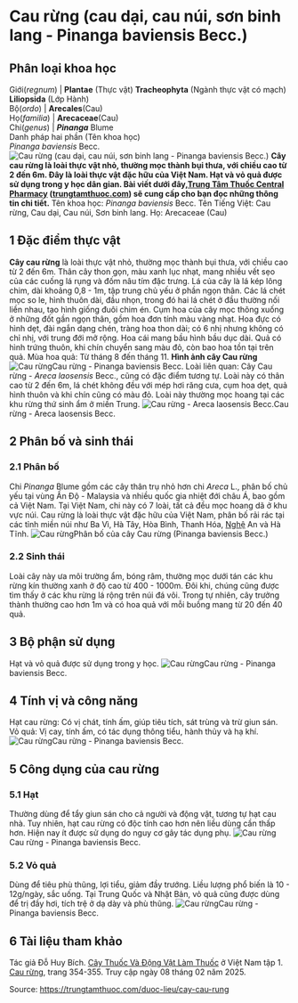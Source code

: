 # Cau rừng (cau dại, cau núi, sơn binh lang - Pinanga baviensis Becc.)

Phân loại khoa học  
---  
Giới(_regnum_) |  **Plantae** (Thực vật) **Tracheophyta** (Ngành thực vật có mạch) **Liliopsida** (Lớp Hành)  
Bộ(_ordo_) | **Arecales**(Cau)  
Họ(_familia_) | **Arecaceae**(Cau)  
Chi(_genus_) | _**Pinanga**_ Blume  
Danh pháp hai phần (Tên khoa học)  
_Pinanga baviensis_ Becc.  
![Cau rừng \(cau dại, cau núi, sơn binh lang - Pinanga baviensis Becc.\)](https://trungtamthuoc.com/images/others/cau-rung-1-7144.jpg)
**Cây cau rừng là loài thực vật nhỏ, thường mọc thành bụi thưa, với chiều cao từ 2 đến 6m. Đây là loài thực vật đặc hữu của Việt Nam. Hạt và vỏ quả được sử dụng trong y học dân gian. Bài viết dưới đây,[Trung Tâm Thuốc Central Pharmacy](https://trungtamthuoc.com/ "Trung Tâm Thuốc Central Pharmacy") ([trungtamthuoc.com](https://trungtamthuoc.com/ "trungtamthuoc.com")) sẽ cung cấp cho bạn đọc những thông tin chi tiết.**
Tên khoa học: _Pinanga baviensis_ Becc.
Tên Tiếng Việt: Cau rừng, Cau dại, Cau núi, Sơn binh lang.
Họ: Arecaceae (Cau)
##  1 Đặc điểm thực vật
**Cây cau rừng** là loài thực vật nhỏ, thường mọc thành bụi thưa, với chiều cao từ 2 đến 6m. Thân cây thon gọn, màu xanh lục nhạt, mang nhiều vết sẹo của các cuống lá rụng và đốm nâu tím đặc trưng. Lá của cây là lá kép lông chim, dài khoảng 0,8 - 1m, tập trung chủ yếu ở phần ngọn thân. Các lá chét mọc so le, hình thuôn dài, đầu nhọn, trong đó hai lá chét ở đầu thường nối liền nhau, tạo hình giống đuôi chim én.
Cụm hoa của cây mọc thõng xuống ở những đốt gần ngọn thân, gồm hoa đơn tính màu vàng nhạt. Hoa đực có hình dẹt, đài ngắn dạng chén, tràng hoa thon dài; có 6 nhị nhưng không có chỉ nhị, với trung đới mở rộng. Hoa cái mang bầu hình bầu dục dài. Quả có hình trứng thuôn, khi chín chuyển sang màu đỏ, còn bao hoa tồn tại trên quả.
Mùa hoa quả: Từ tháng 8 đến tháng 11.
**Hình ảnh cây Cau rừng**
![Cau rừng](https://trungtamthuoc.com/images/item/cau-rung-2.jpg)Cau rừng - Pinanga baviensis Becc.
Loài liên quan: Cây Cau rừng - _Areca laosensis_ Becc., cũng có đặc điểm tương tự. Loài này có thân cao từ 2 đến 6m, lá chét không đều với mép hơi răng cưa, cụm hoa dẹt, quả hình thuôn và khi chín cũng có màu đỏ. Loài này thường mọc hoang tại các khu rừng thứ sinh ẩm ở miền Trung.
![Cau rừng - Areca laosensis Becc.](https://trungtamthuoc.com/images/item/cau-rung-8.jpg)Cau rừng - Areca laosensis Becc.
##  2 Phân bố và sinh thái
### 2.1 Phân bố
Chi _Pinanga_ Blume gồm các cây thân trụ nhỏ hơn chi _Areca_ L., phân bố chủ yếu tại vùng Ấn Độ - Malaysia và nhiều quốc gia nhiệt đới châu Á, bao gồm cả Việt Nam. Tại Việt Nam, chi này có 7 loài, tất cả đều mọc hoang dã ở khu vực núi.
Cau rừng là loài thực vật đặc hữu của Việt Nam, phân bố rải rác tại các tỉnh miền núi như Ba Vì, Hà Tây, Hòa Bình, Thanh Hóa, [Nghệ](https://trungtamthuoc.com/duoc-lieu/nghe-21 "Nghệ") An và Hà Tĩnh. 
![Cau rừng](https://trungtamthuoc.com/images/item/cau-rung-7.jpg)Phân bố của cây Cau rừng (Pinanga baviensis Becc.)
### 2.2 Sinh thái
Loài cây này ưa môi trường ẩm, bóng râm, thường mọc dưới tán các khu rừng kín thường xanh ở độ cao từ 400 - 1000m. Đôi khi, chúng cũng được tìm thấy ở các khu rừng lá rộng trên núi đá vôi. Trong tự nhiên, cây trưởng thành thường cao hơn 1m và có hoa quả với mỗi buồng mang từ 20 đến 40 quả.
##  3 Bộ phận sử dụng
Hạt và vỏ quả được sử dụng trong y học.
![Cau rừng](https://trungtamthuoc.com/images/item/cau-rung-3.jpg)Cau rừng - Pinanga baviensis Becc.
##  4 Tính vị và công năng 
Hạt cau rừng: Có vị chát, tính ấm, giúp tiêu tích, sát trùng và trừ giun sán.
Vỏ quả: Vị cay, tính ấm, có tác dụng thông tiểu, hành thủy và hạ khí.
![Cau rừng](https://trungtamthuoc.com/images/item/cau-rung-4.jpg)Cau rừng - Pinanga baviensis Becc.
##  5 Công dụng của cau rừng
### 5.1 Hạt
Thường dùng để tẩy giun sán cho cả người và động vật, tương tự hạt cau nhà. Tuy nhiên, hạt cau rừng có độc tính cao hơn nên liều dùng cần thấp hơn. Hiện nay ít được sử dụng do nguy cơ gây tác dụng phụ.
![Cau rừng](https://trungtamthuoc.com/images/item/cau-rung-6.jpg)Cau rừng - Pinanga baviensis Becc.
### 5.2 Vỏ quả 
Dùng để tiêu phù thũng, lợi tiểu, giảm đầy trướng. Liều lượng phổ biến là 10 - 12g/ngày, sắc uống. Tại Trung Quốc và Nhật Bản, vỏ quả cũng được dùng để trị đầy hơi, tích trệ ở dạ dày và phù thũng.
![Cau rừng](https://trungtamthuoc.com/images/item/cau-rung-5.jpg)Cau rừng - Pinanga baviensis Becc.
##  6 Tài liệu tham khảo
Tác giả Đỗ Huy Bích. [Cây Thuốc Và Động Vật Làm Thuốc](https://trungtamthuoc.com/bai-viet/doc-online-va-tai-mien-phi-pdf-sach-cay-thuoc-va-dong-vat-lam-thuoc-o-viet-nam "Cây Thuốc Và Động Vật Làm Thuốc") ở Việt Nam tập 1. [Cau rừng](https://trungtamthuoc.com/upload/pdf/cay-thuoc-va-dong-vat-lam-thuoc-tap-1-trungtamthuoc.com.pdf), trang 354-355. Truy cập ngày 08 tháng 02 năm 2025.


Source: https://trungtamthuoc.com/duoc-lieu/cay-cau-rung